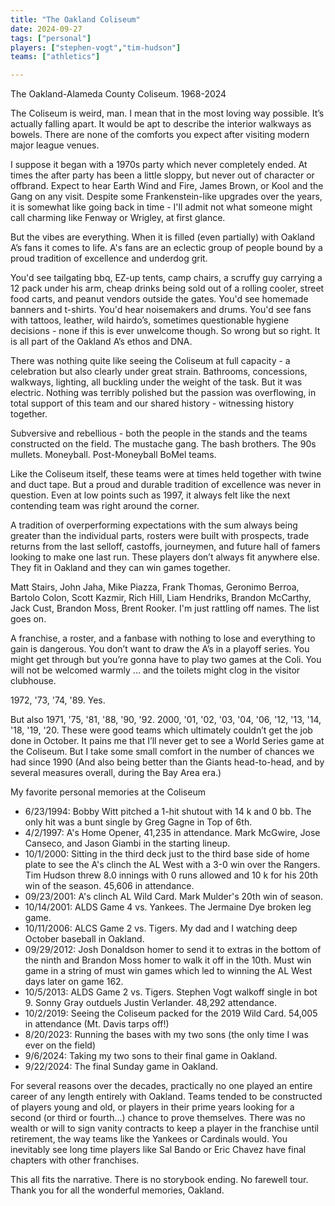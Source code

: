 ```yaml
---
title: "The Oakland Coliseum"
date: 2024-09-27
tags: ["personal"]
players: ["stephen-vogt","tim-hudson"]
teams: ["athletics"]

---
```

The Oakland-Alameda County Coliseum. 1968-2024
<!--more-->

The Coliseum is weird, man. I mean that in the most loving way possible. It’s actually falling apart. It would be apt to describe the interior walkways as bowels. There are none of the comforts you expect after visiting modern major league venues. 

I suppose it began with a 1970s party which never completely ended. At times the after party has been a little sloppy, but never out of character or offbrand. Expect to hear Earth Wind and Fire, James Brown, or Kool and the Gang on any visit. Despite some Frankenstein-like upgrades over the years, it is somewhat like going back in time - I'll admit not what someone might call charming like Fenway or Wrigley, at first glance.

But the vibes are everything. When it is filled (even partially) with Oakland A’s fans it comes to life. A's fans are an eclectic group of people bound by a proud tradition of excellence and underdog grit.

You'd see tailgating bbq, EZ-up tents, camp chairs, a scruffy guy carrying a 12 pack under his arm, cheap drinks being sold out of a rolling cooler, street food carts, and peanut vendors outside the gates. You'd see homemade banners and t-shirts. You'd hear noisemakers and drums. You'd see fans with tattoos, leather, wild hairdo’s, sometimes questionable hygiene decisions - none if this is ever unwelcome though. So wrong but so right. It is all part of the Oakland A’s ethos and DNA.

There was nothing quite like seeing the Coliseum at full capacity - a celebration but also clearly under great strain. Bathrooms, concessions, walkways, lighting, all buckling under the weight of the task. But it was electric. Nothing was terribly polished but the passion was overflowing, in total support of this team and our shared history - witnessing history together.

Subversive and rebellious - both the people in the stands and the teams constructed on the field. The mustache gang. The bash brothers. The 90s mullets. Moneyball. Post-Moneyball BoMel teams. 

Like the Coliseum itself, these teams were at times held together with twine and duct tape. But a proud and durable tradition of excellence was never in question. Even at low points such as 1997, it always felt like the next contending team was right around the corner.

A tradition of overperforming expectations with the sum always being greater than the individual parts, rosters were built with prospects, trade returns from the last selloff, castoffs, journeymen, and future hall of famers looking to make one last run. These players don’t always fit anywhere else. They fit in Oakland and they can win games together.

Matt Stairs, John Jaha, Mike Piazza, Frank Thomas, Geronimo Berroa, Bartolo Colon, Scott Kazmir, Rich Hill, Liam Hendriks, Brandon McCarthy, Jack Cust, Brandon Moss, Brent Rooker. I'm just rattling off names. The list goes on.

A franchise, a roster, and a fanbase with nothing to lose and everything to gain is dangerous. You don’t want to draw the A’s in a playoff series. You might get through but you’re gonna have to play two games at the Coli. You will not be welcomed warmly ... and the toilets might clog in the visitor clubhouse.

1972, '73, '74, '89. Yes.

But also 1971, '75, '81, '88, '90, '92. 2000, '01, '02, '03, '04, '06, '12, '13, '14, '18, '19, '20. These were good teams which ultimately couldn’t get the job done in October. It pains me that I’ll never get to see a World Series game at the Coliseum. But I take some small comfort in the number of chances we had since 1990 (And also being better than the Giants head-to-head, and by several measures overall, during the Bay Area era.)

My favorite personal memories at the Coliseum

- 6/23/1994: Bobby Witt pitched a 1-hit shutout with 14 k and 0 bb. The only hit was a bunt single by Greg Gagne in Top of 6th. 
- 4/2/1997: A's Home Opener, 41,235 in attendance. Mark McGwire, Jose Canseco, and Jason Giambi in the starting lineup. 
- 10/1/2000: Sitting in the third deck just to the third base side of home plate to see the A's clinch the AL West with a 3-0 win over the Rangers. Tim Hudson threw 8.0 innings with 0 runs allowed and 10 k for his 20th win of the season. 45,606 in attendance.
- 09/23/2001: A's clinch AL Wild Card. Mark Mulder's 20th win of season.
- 10/14/2001: ALDS Game 4 vs. Yankees. The Jermaine Dye broken leg game.
- 10/11/2006: ALCS Game 2 vs. Tigers. My dad and I watching deep October baseball in Oakland.
- 09/29/2012: Josh Donaldson homer to send it to extras in the bottom of the ninth and Brandon Moss homer to walk it off in the 10th. Must win game in a string of must win games which led to winning the AL West days later on game 162.
- 10/5/2013: ALDS Game 2 vs. Tigers. Stephen Vogt walkoff single in bot 9. Sonny Gray outduels Justin Verlander. 48,292 attendance.
- 10/2/2019: Seeing the Coliseum packed for the 2019 Wild Card. 54,005 in attendance (Mt. Davis tarps off!)
- 8/20/2023: Running the bases with my two sons (the only time I was ever on the field)
- 9/6/2024: Taking my two sons to their final game in Oakland. 
- 9/22/2024: The final Sunday game in Oakland.

For several reasons over the decades, practically no one played an entire career of any length entirely with Oakland. Teams tended to be constructed of players young and old, or players in their prime years looking for a second (or third or fourth...) chance to prove themselves. There was no wealth or will to sign vanity contracts to keep a player in the franchise until retirement, the way teams like the Yankees or Cardinals would. You inevitably see long time players like Sal Bando or Eric Chavez have final chapters with other franchises.

This all fits the narrative. There is no storybook ending. No farewell tour. Thank you for all the wonderful memories, Oakland.